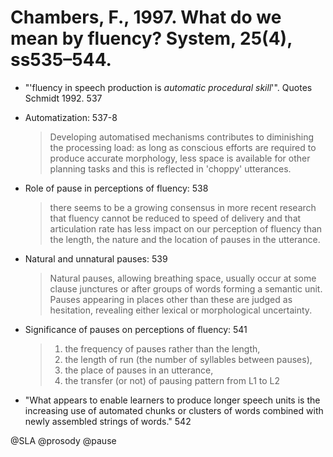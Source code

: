 # Chambers, F., 1997. What do we mean by fluency? System, 25(4), ss535–544.

- "'fluency in speech production is *automatic procedural skill*'". Quotes Schmidt 1992. 537

- Automatization: 537-8

  > Developing automatised mechanisms contributes to diminishing the processing load: as long as conscious efforts are required to produce accurate morphology, less space is available for other planning tasks and this is reflected in 'choppy' utterances.

- Role of pause in perceptions of fluency: 538

  > there seems to be a growing consensus in more recent research that fluency cannot be reduced to speed of delivery and that articulation rate has less impact on our perception of fluency than the length, the nature and the location of pauses in the utterance.

- Natural and unnatural pauses: 539

  > Natural pauses, allowing breathing space, usually occur at some clause junctures or after groups of words forming a semantic unit. Pauses appearing in places other than these are judged as hesitation, revealing either lexical or morphological uncertainty.

- Significance of pauses on perceptions of fluency: 541

  > 1. the frequency of pauses rather than the length,
  > 2. the length of run (the number of syllables between pauses),
  > 3. the place of pauses in an utterance,
  > 4. the transfer (or not) of pausing pattern from L1 to L2


- "What appears to enable learners to produce longer speech units is the increasing use of automated chunks or clusters of words combined with newly assembled strings of words." 542

@SLA
@prosody
@pause
